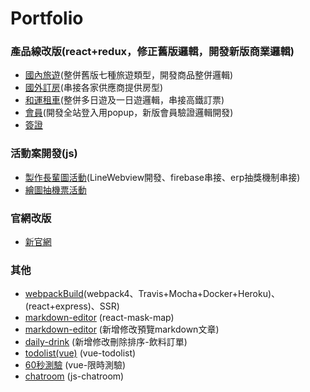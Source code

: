 # Portfolio
### 產品線改版(react+redux，修正舊版邏輯，開發新版商業邏輯)
* [國內旅遊](https://trip.settour.com.tw/taiwan/search?departure=TPE&startDate=20200207&endDate=20200407&keyWord=&destination=TXG_2&tourDays=)(整併舊版七種旅遊類型，開發商品整併邏輯)
* [國外訂房](https://hotel.settour.com.tw/search?checkDate=20200205,20200206&nights=1&natnCd=JP&cityCd=URA&prodNo=&lctnCd=&dp=%E6%B5%A6%E5%AE%89%E5%B8%82(%E8%BF%91%E6%9D%B1%E4%BA%AC%E8%BF%AA%E5%A3%AB%E5%B0%BC)[%E6%97%A5%E6%9C%AC]&roomQty=1&adultCnt=2&childCnt=0&childAge=)(串接各家供應商提供房型)
* [和運租車](https://trip.settour.com.tw/car/search?prodSub3=1&tourHour=36&prodCity=&minPrice=-1&maxPrice=-1&sort=PA&pageNo=1)(整併多日遊及一日遊邏輯，串接高鐵訂票)
* [會員](https://member.settour.com.tw/b2c/dashboard)(開發全站登入用popup，新版會員驗證邏輯開發)
* [簽證](https://visa.settour.com.tw/search?region=oversea&prodNo=VFP0000000003&keyword=&type=)

### 活動案開發(js)
* [製作長輩圖活動](https://www.settour.com.tw/act/mkt/elderpicture/)(LineWebview開發、firebase串接、erp抽獎機制串接)
* [繪圖抽機票活動](http://settour.com.tw/act/mkt/paint)

### 官網改版
* [新官網](https://www.settour.com.tw/)

### 其他
* [webpackBuild](https://github.com/an-0611/webpackBuild)(webpack4、Travis+Mocha+Docker+Heroku)、(react+express)、SSR)
* [markdown-editor](https://an-0611.github.io/mask-map/) (react-mask-map)
* [markdown-editor](https://an-0611.github.io/markdown-editor/#/) (新增修改預覽markdown文章)
* [daily-drink](https://an-0611.github.io/dailydrinks/) (新增修改刪除排序-飲料訂單)
* [todolist(vue)](https://an-0611.github.io/Vuex/#/Todolist) (vue-todolist)
* [60秒測驗](https://an-0611.github.io/Vuex/#/Testing_60s) (vue-限時測驗)
* [chatroom](https://github.com/an-0611/chatroom-storage) (js-chatroom)
